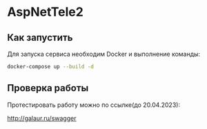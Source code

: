 # AspNetTele2

## Как запустить

Для запуска сервиса необходим Docker и выполнение команды:
```bash
docker-compose up --build -d
```
## Проверка работы

Протестировать работу можно по ссылке(до 20.04.2023):

http://galaur.ru/swagger

 
